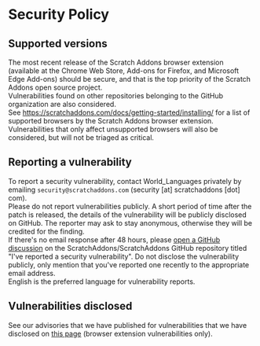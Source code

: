 # Security Policy

## Supported versions

The most recent release of the Scratch Addons browser extension (available at the Chrome Web Store, Add-ons for Firefox, and Microsoft Edge Add-ons) should be secure, and that is the top priority of the Scratch Addons open source project.  
Vulnerabilities found on other repositories belonging to the GitHub organization are also considered.  
See <https://scratchaddons.com/docs/getting-started/installing/> for a list of supported browsers by the Scratch Addons browser extension. Vulnerabilities that only affect unsupported browsers will also be considered, but will not be triaged as critical.  

## Reporting a vulnerability

To report a security vulnerability, contact World_Languages privately by emailing `security@scratchaddons.com` (security [at] scratchaddons [dot] com).  
Please do not report vulnerabilities publicly. A short period of time after the patch is released, the details of the vulnerability will be publicly disclosed on GitHub. The reporter may ask to stay anonymous, otherwise they will be credited for the finding.  
If there's no email response after 48 hours, please [open a GitHub discussion](https://github.com/ScratchAddons/ScratchAddons/discussions) on the ScratchAddons/ScratchAddons GitHub repository titled "I've reported a security vulnerability". Do not disclose the vulnerability publicly, only mention that you've reported one recently to the appropriate email address.  
English is the preferred language for vulnerability reports.

## Vulnerabilities disclosed

See our advisories that we have published for vulnerabilities that we have disclosed on [this page](https://github.com/ScratchAddons/ScratchAddons/security/advisories?state=published) (browser extension vulnerabilities only).
